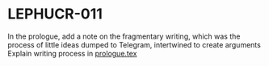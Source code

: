 # LEPHUCR-011

In the prologue, add a note on the fragmentary writing, which was the process of little ideas dumped to Telegram, intertwined to create arguments
Explain writing process in [prologue.tex](/prologue.tex)